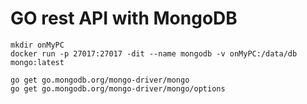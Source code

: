 # GO rest API with MongoDB
```
mkdir onMyPC
docker run -p 27017:27017 -dit --name mongodb -v onMyPC:/data/db mongo:latest

go get go.mongodb.org/mongo-driver/mongo
go get go.mongodb.org/mongo-driver/mongo/options
```
